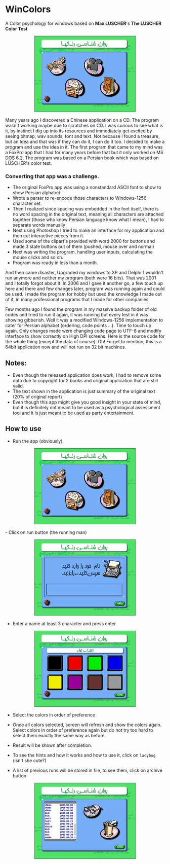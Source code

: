 # WinColors 
A Color psychology for windows based on __Max LÜSCHER__'s __The LÜSCHER Color Test__

<p align="center">
<img src="images/Home.png" width="320">
</p>

Many years ago I discovered a Chinese application on a CD. The program wasn't working maybe due to scratches on CD.
I was curious to see what is it, by instinct I dig up into its resources and immediately get excited by seeing bitmap, wav sounds, font and text. Not because I found a treasure, but an Idea and that was if they can do it, I can do it too. I decided to make a program and use the idea in it. The first program that came to my mind was a FoxPro app that I had for many years before that but it only worked on MS DOS 6.2. The program was based on a Persian book which was based on LÜSCHER's color test. 

### Converting that app was a challenge.

- The original FoxPro app was using a nonstandard ASCII font to show to show Persian alphabet.
- Wrote a parser to re-encode those characters to Windows-1256 character set.
- Then I realized since spacing was embedded in the font itself, there is no word spacing in the original text, meaning all characters are attached together (those who know Persian language know what I mean), I had to separate words manually
- Next using Photoshop I tried to make an interface for my application and then cut interactive pieces from it.
- Used some of the clipart's provided with word 2000 for buttons and made 3 state buttons out of them (pushed, mouse over and normal) 
- Next was writing the program, handling user inputs, calculating the mouse clicks and so on.
- Program was ready in less than a month.

And then came disaster, Upgraded my windows to XP and Delphi 1 wouldn't run anymore and neither my program (both were 16 bits). 
That was 2001 and I totally forgot about it. In 2006 and I gave it another go, a few touch up here and there and few changes later, program was running again and could be used.
I made the program for hobby but used the knowledge I made out of it, in many professional programs that I made for other companies.

Few months ago I found the program in my massive backup folder of old codes and tried to run it again, it was running but every test in it was showing gibberish.
Well it was a modified Windows-1256 implementation to cater for Persian alphabet (ordering, code points ...).
Time to touch up again. Only changes made were changing code page to UTF-8 and modify interface to show correctly on High DPI screens. Here is the source code for the whole thing (except the data of course). Oh! Forget to mention, this is a 64bit application now and will not run on 32 bit machines.

## Notes:
- Even though the released application does work, I had to remove some data due to copyright for 2 books and original application that are still valid.
- The text shown in the application is just summary of the original text (20% of original report)
- Even though this app might give you good insight in your state of mind, but it is definitely not meant to be used as a psychological assessment tool and it is just meant to be used as party entertainment.

## How to use
- Run the app (obviously).
<p align="center">
<img src="images/Home.png" width="320">
</p>
- Click on run button (the running man)

<p align="center">
<img src="images/Name.png" width="320">
</p>

- Enter a name at least 3 character and press enter

<p align="center">
<img src="images/Colors.png" width="320">
</p>

- Select the colors in order of preference 
- Once all colors selected, screen will refresh and show the colors again. Select colors in order of preference again but do not try too hard to select them exactly the same way as before.
- Result will be shown after completion.

- To see the hints and how it works and how to use it, click on `ladybug` (isn't she cute?)
- A list of previous runs will be stored in file, to see them, click on archive button

<p align="center">
<img src="images/History.png" width="320">
</p>

